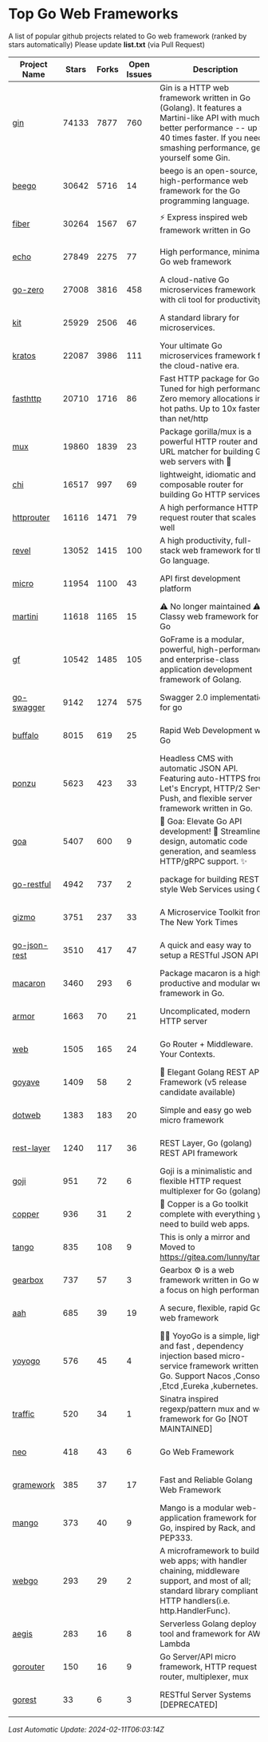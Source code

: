 # Top Go Web Frameworks
A list of popular github projects related to Go web framework (ranked by stars automatically)
Please update **list.txt** (via Pull Request)

| Project Name | Stars | Forks | Open Issues | Description | Last Commit |
| ------------ | ----- | ----- | ----------- | ----------- | ----------- |
| [gin](https://github.com/gin-gonic/gin) | 74133 | 7877 | 760 | Gin is a HTTP web framework written in Go (Golang). It features a Martini-like API with much better performance -- up to 40 times faster. If you need smashing performance, get yourself some Gin. | 2024-02-07 12:18:53 |
| [beego](https://github.com/beego/beego) | 30642 | 5716 | 14 | beego is an open-source, high-performance web framework for the Go programming language. | 2024-02-05 07:29:29 |
| [fiber](https://github.com/gofiber/fiber) | 30264 | 1567 | 67 | ⚡️ Express inspired web framework written in Go | 2024-02-10 21:36:49 |
| [echo](https://github.com/labstack/echo) | 27849 | 2275 | 77 | High performance, minimalist Go web framework | 2024-02-07 05:54:21 |
| [go-zero](https://github.com/zeromicro/go-zero) | 27008 | 3816 | 458 | A cloud-native Go microservices framework with cli tool for productivity. | 2024-02-10 03:58:12 |
| [kit](https://github.com/go-kit/kit) | 25929 | 2506 | 46 | A standard library for microservices. | 2023-12-22 23:16:59 |
| [kratos](https://github.com/go-kratos/kratos) | 22087 | 3986 | 111 | Your ultimate Go microservices framework for the cloud-native era. | 2024-02-02 02:39:11 |
| [fasthttp](https://github.com/valyala/fasthttp) | 20710 | 1716 | 86 | Fast HTTP package for Go. Tuned for high performance. Zero memory allocations in hot paths. Up to 10x faster than net/http | 2024-02-10 10:04:07 |
| [mux](https://github.com/gorilla/mux) | 19860 | 1839 | 23 | Package gorilla/mux is a powerful HTTP router and URL matcher for building Go web servers with 🦍 | 2024-01-22 04:09:26 |
| [chi](https://github.com/go-chi/chi) | 16517 | 997 | 69 | lightweight, idiomatic and composable router for building Go HTTP services | 2024-02-11 00:58:51 |
| [httprouter](https://github.com/julienschmidt/httprouter) | 16116 | 1471 | 79 | A high performance HTTP request router that scales well | 2024-01-30 10:56:56 |
| [revel](https://github.com/revel/revel) | 13052 | 1415 | 100 | A high productivity, full-stack web framework for the Go language. | 2022-04-12 20:53:30 |
| [micro](https://github.com/micro/micro) | 11954 | 1100 | 43 | API first development platform | 2023-07-28 18:28:23 |
| [martini](https://github.com/go-martini/martini) | 11618 | 1165 | 15 | ⚠️ No longer maintained ⚠️  Classy web framework for Go | 2017-01-21 21:58:54 |
| [gf](https://github.com/gogf/gf) | 10542 | 1485 | 105 | GoFrame is a modular, powerful, high-performance and enterprise-class application development framework of Golang.  | 2024-02-07 09:11:36 |
| [go-swagger](https://github.com/go-swagger/go-swagger) | 9142 | 1274 | 575 | Swagger 2.0 implementation for go | 2024-02-01 11:52:57 |
| [buffalo](https://github.com/gobuffalo/buffalo) | 8015 | 619 | 25 | Rapid Web Development w/ Go | 2023-01-26 15:34:17 |
| [ponzu](https://github.com/ponzu-cms/ponzu) | 5623 | 423 | 33 | Headless CMS with automatic JSON API. Featuring auto-HTTPS from Let's Encrypt, HTTP/2 Server Push, and flexible server framework written in Go. | 2020-01-02 00:14:32 |
| [goa](https://github.com/goadesign/goa) | 5407 | 600 | 9 | 🌟 Goa: Elevate Go API development! 🚀 Streamlined design, automatic code generation, and seamless HTTP/gRPC support. ✨ | 2024-02-07 21:20:30 |
| [go-restful](https://github.com/emicklei/go-restful) | 4942 | 737 | 2 | package for building REST-style Web Services using Go | 2024-01-09 20:25:00 |
| [gizmo](https://github.com/nytimes/gizmo) | 3751 | 237 | 33 | A Microservice Toolkit from The New York Times | 2021-04-30 15:27:05 |
| [go-json-rest](https://github.com/ant0ine/go-json-rest) | 3510 | 417 | 47 | A quick and easy way to setup a RESTful JSON API | 2017-09-13 04:12:08 |
| [macaron](https://github.com/go-macaron/macaron) | 3460 | 293 | 6 | Package macaron is a high productive and modular web framework in Go. | 2024-01-15 14:27:27 |
| [armor](https://github.com/labstack/armor) | 1663 | 70 | 21 | Uncomplicated, modern HTTP server | 2019-08-03 18:10:09 |
| [web](https://github.com/gocraft/web) | 1505 | 165 | 24 | Go Router + Middleware. Your Contexts. | 2019-02-07 15:06:52 |
| [goyave](https://github.com/go-goyave/goyave) | 1409 | 58 | 2 | 🍐 Elegant Golang REST API Framework (v5 release candidate available) | 2023-06-09 14:22:05 |
| [dotweb](https://github.com/devfeel/dotweb) | 1383 | 183 | 20 | Simple and easy go web micro framework | 2023-12-13 02:13:17 |
| [rest-layer](https://github.com/rs/rest-layer) | 1240 | 117 | 36 | REST Layer, Go (golang) REST API framework | 2021-09-30 23:58:01 |
| [goji](https://github.com/goji/goji) | 951 | 72 | 6 | Goji is a minimalistic and flexible HTTP request multiplexer for Go (golang) | 2019-01-26 23:58:29 |
| [copper](https://github.com/gocopper/copper) | 936 | 31 | 2 | 🚀‏‏‎    ‎‏‏‎‏‏‎‎‎‎‎‎Copper is a Go toolkit complete with everything you need to build web apps. | 2024-01-22 21:15:19 |
| [tango](https://github.com/lunny/tango) | 835 | 108 | 9 | This is only a mirror and Moved to https://gitea.com/lunny/tango | 2019-05-17 03:31:10 |
| [gearbox](https://github.com/gogearbox/gearbox) | 737 | 57 | 3 | Gearbox :gear: is a web framework written in Go with a focus on high performance | 2022-09-21 00:20:37 |
| [aah](https://github.com/go-aah/aah) | 685 | 39 | 19 | A secure, flexible, rapid Go web framework | 2020-09-02 02:31:20 |
| [yoyogo](https://github.com/yoyofx/yoyogo) | 576 | 45 | 4 | 🦄🌈 YoyoGo is a simple, light and fast , dependency injection based micro-service framework written in Go. Support Nacos ,Consoul ,Etcd ,Eureka ,kubernetes. | 2024-02-07 09:13:19 |
| [traffic](https://github.com/gravityblast/traffic) | 520 | 34 | 1 | Sinatra inspired regexp/pattern mux and web framework for Go [NOT MAINTAINED] | 2015-11-26 21:31:07 |
| [neo](https://github.com/ivpusic/neo) | 418 | 43 | 6 | Go Web Framework | 2017-08-14 23:54:31 |
| [gramework](https://github.com/gramework/gramework) | 385 | 37 | 17 | Fast and Reliable Golang Web Framework | 2023-10-27 14:01:05 |
| [mango](https://github.com/paulbellamy/mango) | 373 | 40 | 9 | Mango is a modular web-application framework for Go, inspired by Rack, and PEP333. | 2017-10-17 08:18:43 |
| [webgo](https://github.com/bnkamalesh/webgo) | 293 | 29 | 2 | A microframework to build web apps; with handler chaining, middleware support, and most of all; standard library compliant HTTP handlers(i.e. http.HandlerFunc). | 2023-03-08 16:03:21 |
| [aegis](https://github.com/tmaiaroto/aegis) | 283 | 16 | 8 | Serverless Golang deploy tool and framework for AWS Lambda | 2019-07-28 17:59:41 |
| [gorouter](https://github.com/vardius/gorouter) | 150 | 16 | 9 | Go Server/API micro framework, HTTP request router, multiplexer, mux | 2024-01-01 23:03:02 |
| [gorest](https://github.com/tideland/gorest) | 33 | 6 | 3 | RESTful Server Systems [DEPRECATED] | 2017-11-10 13:00:37 |

*Last Automatic Update: 2024-02-11T06:03:14Z*